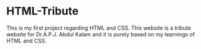 # HTML-Tribute
This is my first project regarding HTML and CSS. This website is a tribute website for Dr.A.P.J. Abdul Kalam and it is purely based on my learnings of HTML and CSS. 
